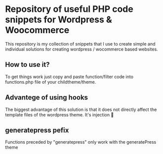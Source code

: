 <h1>Repository of useful PHP code snippets for Wordpress & Woocommerce</h1>
This repository is my collection of snippets that I use to create simple and individual solutions for creating wordpress / wocommerce based websites.

<h2>How to use it?</h2>
To get things work just copy and paste function/filter code into functions.php file of your childtheme/theme.

<h2>Advantege of using hooks</h2>
The biggest advantage of this solution is that it does not directly affect the template files of the wordpress theme. It's injection 💉

<h2>generatepress pefix</h2>
Functions preceded by "generatepress" only work with the generatePress theme
